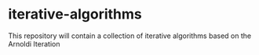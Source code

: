 # iterative-algorithms
This repository will contain a collection of iterative algorithms based on the Arnoldi Iteration
